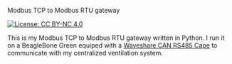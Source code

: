 Modbus TCP to Modbus RTU gateway

[![License: CC BY-NC 4.0](https://img.shields.io/badge/License-CC%20BY--NC%204.0-lightgrey.svg)](http://creativecommons.org/licenses/by-nc/4.0/)  

This is my Modbus TCP to Modbus RTU gateway written in Python.
I run it on a BeagleBone Green equiped with a [Waveshare CAN RS485 Cape](www.waveshare.com/wiki/RS485_CAN_CAPE) to communicate with my centralized ventilation system.

